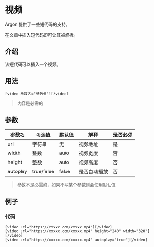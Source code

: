 # 视频

Argon 提供了一些短代码的支持。

在文章中插入短代码即可让其被解析。

## 介绍

该短代码可以插入一个视频。

## 用法

```
[video 参数名="参数值"][/video]
```

>内容是必需的

## 参数

| 参数名   | 可选值     | 默认值 | 解释         | 是否必须 |
| -------- | ---------- | ------ | ------------ | -------- |
| url      | 字符串     | 无     | 视频地址     | 是       |
| width    | 整数       | auto   | 视频宽度     | 否       |
| height   | 整数       | auto   | 视频高度     | 否       |
| autoplay | true/false | false  | 是否自动播放 | 否       |

>参数不是必需的，如果不写某个参数则会使用默认值

## 例子

### 代码

```
[video url="https://xxxxx.com/xxxxx.mp4"][/video]
[video url="https://xxxxx.com/xxxxx.mp4" height="240" width="320"][/video]
[video url="https://xxxxx.com/xxxxx.mp4" autoplay="true"][/video]
```

